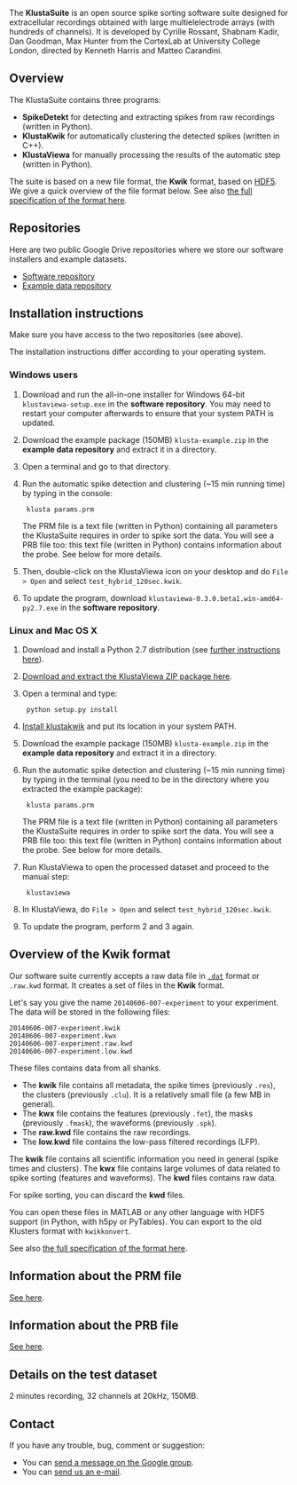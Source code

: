The **KlustaSuite** is an open source spike sorting software suite designed for extracellular recordings obtained with large multielelectrode arrays (with hundreds of channels). It is developed by Cyrille Rossant, Shabnam Kadir, Dan Goodman, Max Hunter from the CortexLab at University College London, directed by Kenneth Harris and Matteo Carandini.


## Overview

The KlustaSuite contains three programs:

* **SpikeDetekt** for detecting and extracting spikes from raw recordings (written in Python).
* **KlustaKwik** for automatically clustering the detected spikes (written in C++).
* **KlustaViewa** for manually processing the results of the automatic step (written in Python).

The suite is based on a new file format, the **Kwik** format, based on [HDF5](http://en.wikipedia.org/wiki/Hierarchical_Data_Format). We give a quick overview of the file format below. See also [the full specification of the format here](https://github.com/klusta-team/kwiklib/wiki/Kwik-format).



## Repositories

Here are two public Google Drive repositories where we store our software installers and example datasets.

* [Software repository](https://drive.google.com/folderview?id=0BwTrbfNJNihcd25Cc2xNN1IwZGM&usp=sharing)
* [Example data repository](https://drive.google.com/folderview?id=0BwTrbfNJNihcaHZjTXEwdk44cFE&usp=sharing)



## Installation instructions

Make sure you have access to the two repositories (see above).

The installation instructions differ according to your operating system.

### Windows users

1. Download and run the all-in-one installer for Windows 64-bit `klustaviewa-setup.exe` in the **software repository**. You may need to restart your computer afterwards to ensure that your system PATH is updated.

2. Download the example package (150MB) `klusta-example.zip` in the **example data repository** and extract it in a directory.

3. Open a terminal and go to that directory.

4. Run the automatic spike detection and clustering (~15 min running time) by typing in the console:

        klusta params.prm

   The PRM file is a text file (written in Python) containing all parameters the KlustaSuite requires in order to spike sort the data. You will see a PRB file too: this text file (written in Python) contains information about the probe. See below for more details.

5. Then, double-click on the KlustaViewa icon on your desktop and do `File > Open` and select `test_hybrid_120sec.kwik`.

6. To update the program, download `klustaviewa-0.3.0.beta1.win-amd64-py2.7.exe` in the **software repository**.


### Linux and Mac OS X

1. Download and install a Python 2.7 distribution (see [further instructions here](install.md)).

2. [Download and extract the KlustaViewa ZIP package here](https://github.com/klusta-team/klustaviewa/releases/tag/v0.3.0-beta).

3. Open a terminal and type:

        python setup.py install

4. [Install klustakwik](https://github.com/klusta-team/klustakwik#installation) and put its location in your system PATH.

5. Download the example package (150MB) `klusta-example.zip` in the **example data repository** and extract it in a directory.

6. Run the automatic spike detection and clustering (~15 min running time) by typing in the terminal (you need to be in the directory where you extracted the example package):

        klusta params.prm

   The PRM file is a text file (written in Python) containing all parameters the KlustaSuite requires in order to spike sort the data. You will see a PRB file too: this text file (written in Python) contains information about the probe. See below for more details.
        
7. Run KlustaViewa to open the processed dataset and proceed to the manual step:

        klustaviewa

8. In KlustaViewa, do `File > Open` and select `test_hybrid_120sec.kwik`.

9. To update the program, perform 2 and 3 again.




## Overview of the Kwik format

Our software suite currently accepts a raw data file in [`.dat`](http://neuroscope.sourceforge.net/UserManual/data-files.html) format or `.raw.kwd` format. It creates a set of files in the **Kwik** format.

Let's say you give the name `20140606-007-experiment` to your experiment. The data will be stored in the following files:

    20140606-007-experiment.kwik
    20140606-007-experiment.kwx
    20140606-007-experiment.raw.kwd
    20140606-007-experiment.low.kwd

These files contains data from all shanks.

* The **kwik** file contains all metadata, the spike times (previously `.res`), the clusters (previously `.clu`). It is a relatively small file (a few MB in general).
* The **kwx** file contains the features (previously `.fet`), the masks (previously `.fmask`), the waveforms (previously `.spk`).
* The **raw.kwd** file contains the raw recordings.
* The **low.kwd** file contains the low-pass filtered recordings (LFP).

The **kwik** file contains all scientific information you need in general (spike times and clusters). The **kwx** file contains large volumes of data related to spike sorting (features and waveforms). The **kwd** files contains raw data.

For spike sorting, you can discard the **kwd** files.

You can open these files in MATLAB or any other language with HDF5 support (in Python, with h5py or PyTables). You can export to the old Klusters format with `kwikkonvert`.

See also [the full specification of the format here](https://github.com/klusta-team/kwiklib/wiki/Kwik-format).


## Information about the PRM file

[See here](https://github.com/klusta-team/kwiklib/wiki/Kwik-format#prm).


## Information about the PRB file

[See here](https://github.com/klusta-team/kwiklib/wiki/Kwik-format#prb).


## Details on the test dataset

2 minutes recording, 32 channels at 20kHz, 150MB.


## Contact

If you have any trouble, bug, comment or suggestion:
  
  * You can [send a message on the Google group](https://groups.google.com/forum/?fromgroups#!forum/klustaviewas).
  * You can [send us an e-mail](mailto:cyrille.rossant-AT-gmail-com,shabnam-AT-cortexlab-net,kenneth.harris-AT-ucl-ac-uk).

